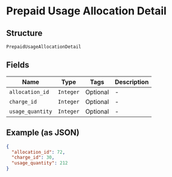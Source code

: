 
# Prepaid Usage Allocation Detail

## Structure

`PrepaidUsageAllocationDetail`

## Fields

| Name | Type | Tags | Description |
|  --- | --- | --- | --- |
| `allocation_id` | `Integer` | Optional | - |
| `charge_id` | `Integer` | Optional | - |
| `usage_quantity` | `Integer` | Optional | - |

## Example (as JSON)

```json
{
  "allocation_id": 72,
  "charge_id": 30,
  "usage_quantity": 212
}
```

